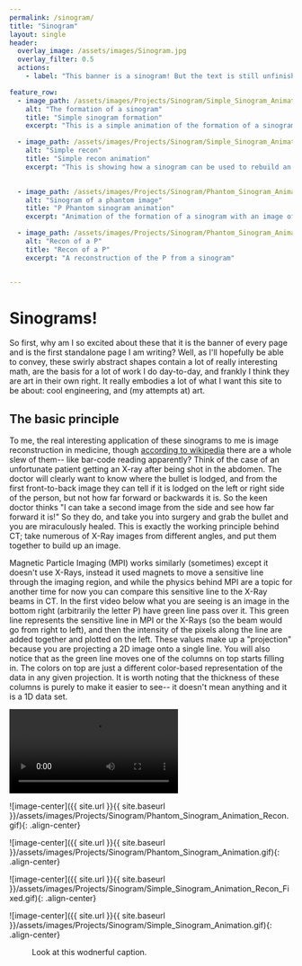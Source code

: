 ```yaml
---
permalink: /sinogram/
title: "Sinogram"
layout: single
header:
  overlay_image: /assets/images/Sinogram.jpg
  overlay_filter: 0.5
  actions:
    - label: "This banner is a sinogram! But the text is still unfinished :("

feature_row:
  - image_path: /assets/images/Projects/Sinogram/Simple_Sinogram_Animation.gif
    alt: "The formation of a sinogram"
    title: "Simple sinogram formation"
    excerpt: "This is a simple animation of the formation of a sinogram"

  - image_path: /assets/images/Projects/Sinogram/Simple_Sinogram_Animation_Recon_Fixed.gif
    alt: "Simple recon"
    title: "Simple recon animation"
    excerpt: "This is showing how a sinogram can be used to rebuild an image"

    
  - image_path: /assets/images/Projects/Sinogram/Phantom_Sinogram_Animation.gif
    alt: "Sinogram of a phantom image"
    title: "P Phantom sinogram animation"
    excerpt: "Animation of the formation of a sinogram with an image of a P"

  - image_path: /assets/images/Projects/Sinogram/Phantom_Sinogram_Animation_Recon.gif
    alt: "Recon of a P"
    title: "Recon of a P"
    excerpt: "A reconstruction of the P from a sinogram"


---
```


# Sinograms!

So first, why am I so excited about these that it is the banner of every page and is the first standalone page I am writing? Well, as I'll hopefully be able to convey, these swirly abstract shapes contain a lot of really interesting math, are the basis for a lot of work I do day-to-day, and frankly I think they are art in their own right. It really embodies a lot of what I want this site to be about: cool engineering, and (my attempts at) art.

## The basic principle 

To me, the real interesting application of these sinograms to me is image reconstruction in medicine, though [according to wikipedia](https://en.wikipedia.org/wiki/Radon_transform) there are a whole slew of them-- like bar-code reading apparently? Think of the case of an unfortunate patient getting an X-ray after being shot in the abdomen. The doctor will clearly want to know where the bullet is lodged, and from the first front-to-back image they can tell if it is lodged on the left or right side of the person, but not how far forward or backwards it is. So the keen doctor thinks "I can take a second image from the side and see how far forward it is!" So they do, and take you into surgery and grab the bullet and you are miraculously healed. This is exactly the working principle behind CT; take numerous of X-Ray images from different angles, and put them together to build up an image. 

Magnetic Particle Imaging (MPI) works similarly (sometimes) except it doesn't use X-Rays, instead it used magnets to move a sensitive line through the imaging region, and while the physics behind MPI are a topic for another time for now you can compare this sensitive line to the X-Ray beams in CT. In the first video below what you are seeing is an image in the bottom right (arbitrarily the letter P) have green line pass over it. This green line represents the sensitive line in MPI or the X-Rays (so the beam would go from right to left), and then the intensity of the pixels along the line are added together and plotted on the left. These values make up a "projection" because you are projecting a 2D image onto a single line. You will also notice that as the green line moves one of the columns on top starts filling in. The colors on top are just a different color-based representation of the data in any given projection. It is worth noting that the thickness of these columns is purely to make it easier to see-- it doesn't mean anything and it is a 1D data set.

<video controls>
  <source src="/assets/images/Projects/Sinogram/P_Letter_Proj_Build_1.avi" type="video/avi">
</video>  

![image-center]({{ site.url }}{{ site.baseurl }}/assets/images/Projects/Sinogram/Phantom_Sinogram_Animation_Recon.gif){: .align-center}

![image-center]({{ site.url }}{{ site.baseurl }}/assets/images/Projects/Sinogram/Phantom_Sinogram_Animation.gif){: .align-center}

![image-center]({{ site.url }}{{ site.baseurl }}/assets/images/Projects/Sinogram/Simple_Sinogram_Animation_Recon_Fixed.gif){: .align-center}

![image-center]({{ site.url }}{{ site.baseurl }}/assets/images/Projects/Sinogram/Simple_Sinogram_Animation.gif){: .align-center}



<figure class="align-center">
  <img src="{{ site.url }}{{ site.baseurl }}/assets/images/Projects/Sinogram/Simple_Sinogram_Animation.gif" alt="">
  <figcaption>Look at this wodnerful caption.</figcaption>
</figure> 



